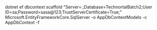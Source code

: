 dotnet ef dbcontext scaffold "Server=.;Database=TechnortalBatch2;User ID=sa;Password=sasa@123;TrustServerCertificate=True;" Microsoft.EntityFrameworkCore.SqlServer -o AppDbContextModels -c AppDbContext -f